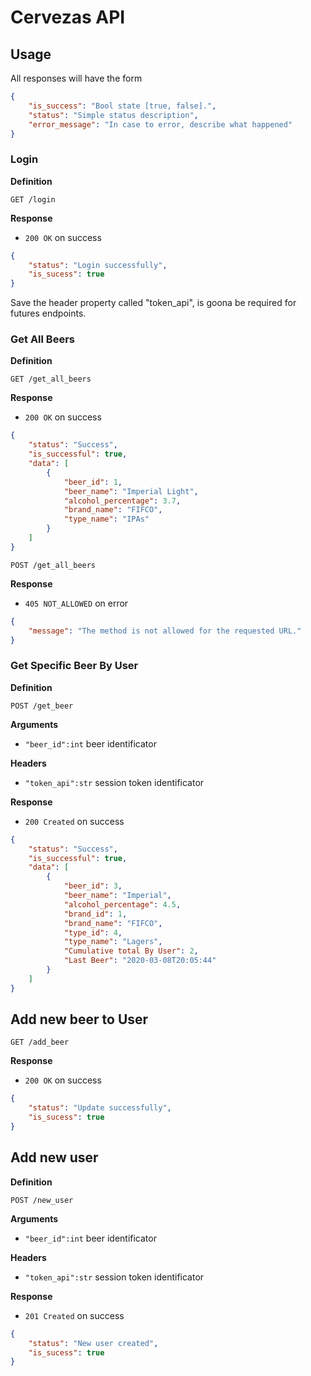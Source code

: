 # Cervezas API

## Usage

All responses will have the form

```json
{
    "is_success": "Bool state [true, false].",
    "status": "Simple status description",
    "error_message": "In case to error, describe what happened"
}
```

### Login

**Definition**

`GET /login`

**Response**

- `200 OK` on success

```json
{
    "status": "Login successfully",
    "is_sucess": true
}
```

Save the header property called "token_api", is goona be required for futures endpoints.

### Get All Beers

**Definition**

`GET /get_all_beers`

**Response**

- `200 OK` on success

```json
{
    "status": "Success",
    "is_successful": true,
    "data": [
        {
            "beer_id": 1,
            "beer_name": "Imperial Light",
            "alcohol_percentage": 3.7,
            "brand_name": "FIFCO",
            "type_name": "IPAs"
        }
    ]
}
```

`POST /get_all_beers`

**Response**

- `405 NOT_ALLOWED` on error

```json
{
    "message": "The method is not allowed for the requested URL."
}
```

### Get Specific Beer By User

**Definition**

`POST /get_beer`

**Arguments**

- `"beer_id":int` beer identificator

**Headers**

- `"token_api":str` session token identificator

**Response**

- `200 Created` on success

```json
{
    "status": "Success",
    "is_successful": true,
    "data": [
        {
            "beer_id": 3,
            "beer_name": "Imperial",
            "alcohol_percentage": 4.5,
            "brand_id": 1,
            "brand_name": "FIFCO",
            "type_id": 4,
            "type_name": "Lagers",
            "Cumulative total By User": 2,
            "Last Beer": "2020-03-08T20:05:44"
        }
    ]
}
```

## Add new beer to User

`GET /add_beer`

**Response**

- `200 OK` on success

```json
{
    "status": "Update successfully",
    "is_sucess": true
}
```

## Add new user

**Definition**

`POST /new_user`

**Arguments**

- `"beer_id":int` beer identificator

**Headers**

- `"token_api":str` session token identificator

**Response**

- `201 Created` on success

```json
{
    "status": "New user created",
    "is_sucess": true
}
```